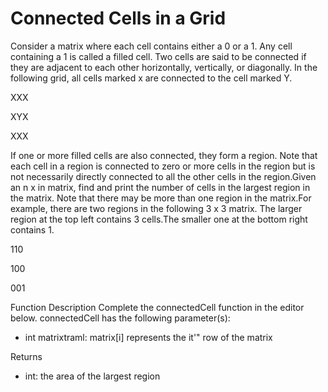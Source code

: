 # Connected Cells in a Grid

Consider a matrix where each cell contains either a 0 or a 1. Any cell containing a 1 is called a filled cell. Two cells  are said to be connected if they are adjacent to each other horizontally, vertically, or diagonally. In the following  grid, all cells marked x are connected to the cell marked Y.

XXX

XYX 

XXX


If one or more filled cells are also connected, they form a region. Note that each cell in a region is connected to  zero or more cells in the region but is not necessarily directly connected to all the other cells in the region.Given an n x in matrix, find and print the number of cells in the largest region in the matrix. Note that there may be more than one region in the matrix.For example, there are two regions in the following 3 x 3 matrix. The larger region at the top left contains 3 cells.The smaller one at the bottom right contains 1.

110 

100 

001


Function Description
Complete the connectedCell function in the editor below.
connectedCell has the following parameter(s):
- int matrixtraml: matrix[i] represents the it'" row of the matrix


Returns
- int: the area of the largest region
